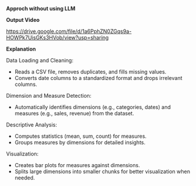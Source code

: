 **Approch without using LLM**

**Output Video** 

https://drive.google.com/file/d/1a6PphZN0ZGqs9a-HOWPk7UisGKs3HVob/view?usp=sharing

**Explanation**

Data Loading and Cleaning:
- Reads a CSV file, removes duplicates, and fills missing values.
- Converts date columns to a standardized format and drops irrelevant columns.

Dimension and Measure Detection:
- Automatically identifies dimensions (e.g., categories, dates) and measures (e.g., sales, revenue) from the dataset.

Descriptive Analysis:
- Computes statistics (mean, sum, count) for measures.
- Groups measures by dimensions for detailed insights.

Visualization:
- Creates bar plots for measures against dimensions.
- Splits large dimensions into smaller chunks for better visualization when needed.

